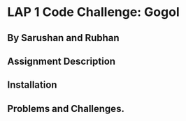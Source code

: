# LAP 1 Code Challenge: Gogol

## By Sarushan and Rubhan

## Assignment Description

## Installation

## Problems and Challenges.
